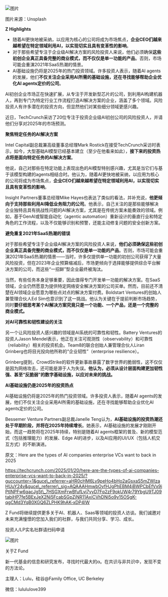 ![图片](https://mmbiz.qpic.cn/sz_mmbiz_png/RCe14DDrVxS1AHORnaLTwTZRFbicyUNd3W44fdZzbiaF8S3kjZ6KI6ATymhvKoFckkQYlMDVjELB88HuO4AXHTGg/640?wx_fmt=png&from=appmsg&tp=webp&wxfrom=5&wx_lazy=1&wx_co=1)

图片来源：Unsplash

**Z Highlights**

- 随着AI更快地被采纳，以应用为核心的公司将成为市场焦点，**企业CEO们越来越希望在特定领域利用AI，以实现切实且具有变革性的影响**。
- 对于那些希望专注于企业级AI解决方案的风险投资人来说，他们必须确保**这些初创企业真正具备完整的商业模式，而不仅仅是单一功能的产品**。否则，市场可能会重演2021年SaaS热潮的情景。
- AI基础设施仍将是2025年的热门投资领域。许多投资人表示，随着AI agents的发展，他们**不仅关注企业采用AI所需的基础设施，还在寻找能够帮助企业优化AI agents定价的公司**。

AI初创企业市场正在快速扩展，从专注于开发新型芯片的公司，到利用AI构建机器人，再到专门为特定行业工作流程打造AI解决方案的企业，涵盖了多个领域。风险投资人有许多潜在的投资方向，但显然他们对某些细分领域更感兴趣。

近日，TechCrunch采访了20位专注于投资企业级AI初创公司的风险投资人，并请他们分享对2025年的市场预测。

**聚焦特定任务的AI解决方案**

Intel Capital副总裁兼高级董事总经理Mark Rostick在接受TechCrunch采访时表示，如今，大型基础AI模型已经基本建立（至少在他看来如此），**接下来的投资热点将是面向特定任务的AI解决方案**。

他说，自己对那些在特定功能上表现出色的AI模型特别感兴趣，尤其是当它们与基于该模型构建的agents相结合时。他认为，随着AI更快地被采纳，以应用为核心的公司将成为市场焦点，**企业CEO们越来越希望在特定领域利用AI，以实现切实且具有变革性的影响**。

Insight Partners董事总经理Mike Hayes也表达了类似的看法，并补充说，**他更倾向于支持那些利用AI降低业务阻力的公司**。他表示，自己关注的是那些能够解决企业独特且具有挑战性问题的AI解决方案，尤其是在传统方案未能奏效的领域。例如，基于GenAI或智能自动化（agentic automation）重新设计的垂直行业和特定角色的工作流程，以及不仅能够识别和预警，还能主动修复问题的安全创新方案。

**避免重复2021年SaaS热潮的错误**

对于那些希望专注于企业级AI解决方案的风险投资人来说，**他们必须确保这些初创企业真正具备完整的商业模式，而不仅仅是单一功能的产品**。否则，市场可能会重演2021年SaaS热潮的情景——当时，许多仅提供单一功能的初创公司获得了大量风险投资，但在2023年企业预算缩减后，市场更倾向于选择能够提供综合平台解决方案的公司，而这些“一招鲜”型企业最终被淘汰。

当然，有些任务本身足够重要，因此值得专门开发单一功能的解决方案。在SaaS领域，企业仍然愿意为提供特定网络安全解决方案的公司买单。然而，目前还不清楚在AI领域企业愿意为哪些点对点的解决方案付费。Boldstart Ventures的创始人兼管理合伙人Ed Sim也意识到了这一挑战。他认为关键在于提前判断市场趋势，同时**要仔细思考某个AI解决方案究竟只是一个功能、一个产品，还是一个完整的商业模式。**

**对AI可靠性和韧性建设的关注**

另一个让风险投资人感兴趣的领域是AI系统的可靠性和韧性。Battery Ventures的投资人Jason Mendel表示，他正在关注可观测性（observability）和可靠性（reliability）相关的投资机会。Team8的联合创始人兼管理合伙人Liran Grinberg也将目光投向他所称的“企业韧性”（enterprise resilience）。

Grinberg提到，CrowdStrike的软件更新事故暴露了数字世界的脆弱性，这不仅仅是因为网络攻击，还可能是源于人为失误。**他认为，必须从设计层面构建更加韧性强、甚至“反脆弱”的数字基础设施，以应对未来的挑战。**

**AI基础设施仍是2025年的投资热点**

AI基础设施仍将是2025年的热门投资领域。许多投资人表示，随着AI agents的发展，他们不仅关注企业采用AI所需的基础设施，还在寻找能够帮助企业优化AI agents定价的公司。

Bessemer Venture Partners副总裁Janelle Teng认为，**AI基础设施的投资热潮还处于早期阶段，并将在2025年持续增长**。她表示，AI基础设施的发展才刚刚开始，而这一趋势将在2025年持续，特别是随着AI agents框架的普及、新的模型范式（包括推理能力）的发展、Edge AI的进步，以及AI应用的UI/UX（包括人机交互方式）的不断演进。

原文：Here are the types of AI companies enterprise VCs want to back in 2025

https://techcrunch.com/2025/01/20/here-are-the-types-of-ai-companies-enterprise-vcs-want-to-back-in-2025/?guccounter=1&guce\_referrer=aHR0cHM6Ly9peHo4bHo2aGsxaS5mZWlzaHUuY24v&guce\_referrer\_sig=AQAAAHmwbOvfHJgPhEBM4iBWPCbEfVx9iPtlNPFw6qacJg5t\_7HSGXmFrwBfufLyj7vyD7Fq2zF9okUW4r79YbgU9TJ09tabiHP7fe5BExJeX2Ni5FcabSGpZjNR11AxiCVhDNi5o9y15OSgK-qgCMd3YqB0XGQ6ZLPHK9hAK-xDP4IW

Z Fund将继续提供更多关于AI、机器人、Saas等领域的投资人访谈。我们诚邀对未来充满憧憬的您加入我们的社群，与我们共同分享、学习、成长。

投资人/LP实名社群请扫码申请

![图片](https://mp.weixin.qq.com/s/www.w3.org/2000/svg'%20xmlns:xlink='http://www.w3.org/1999/xlink'%3E%3Ctitle%3E%3C/title%3E%3Cg%20stroke='none'%20stroke-width='1'%20fill='none'%20fill-rule='evenodd'%20fill-opacity='0'%3E%3Cg%20transform='translate(-249.000000,%20-126.000000)'%20fill='%23FFFFFF'%3E%3Crect%20x='249'%20y='126'%20width='1'%20height='1'%3E%3C/rect%3E%3C/g%3E%3C/g%3E%3C/svg%3E)

关于Z Fund

新一代基金的信息和研究发布，寻找时代最大的α。在共识与非共识中，发现不变的方法论。

主理人：Lulu，硅谷@Family Office, UC Berkeley

微信：lulululove399